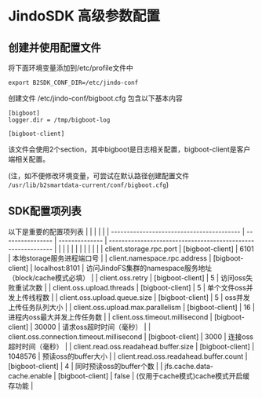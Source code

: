 # JindoSDK 高级参数配置

## 创建并使用配置文件

将下面环境变量添加到/etc/profile文件中
```
export B2SDK_CONF_DIR=/etc/jindo-conf
```
创建文件 /etc/jindo-conf/bigboot.cfg  包含以下基本内容
```
[bigboot]
logger.dir = /tmp/bigboot-log

[bigboot-client]
```

该文件会使用2个section，其中bigboot是日志相关配置，bigboot-client是客户端相关配置。

(注，如不便修改环境变量，可尝试在默认路径创建配置文件 `/usr/lib/b2smartdata-current/conf/bigboot.cfg`)

## SDK配置项列表

以下是重要的配置项列表
|                                           |                  |                |                                                              |
| ----------------------------------------- | ---------------- | -------------- | ------------------------------------------------------------ |
|                                           |                  |                |                                                              |
|                                           |                  |                |                                                              |
| client.storage.rpc.port                   | [bigboot-client] | 6101           | 本地storage服务进程端口号                                    |
| client.namespace.rpc.address              | [bigboot-client] | localhost:8101 | 访问JindoFS集群的namespace服务地址<br />（block/cache模式必填） |
| client.oss.retry                          | [bigboot-client] | 5              | 访问oss失败重试次数                                          |
| client.oss.upload.threads                 | [bigboot-client] | 5              | 单个文件oss并发上传线程数                                    |
| client.oss.upload.queue.size              | [bigboot-client] | 5              | oss并发上传任务队列大小                                      |
| client.oss.upload.max.parallelism         | [bigboot-client] | 16             | 进程内oss最大并发上传任务数                                  |
| client.oss.timeout.millisecond            | [bigboot-client] | 30000          | 请求oss超时时间（毫秒）                                      |
| client.oss.connection.timeout.millisecond | [bigboot-client] | 3000           | 连接oss超时时间（毫秒）                                      |
| client.read.oss.readahead.buffer.size     | [bigboot-client] | 1048576        | 预读oss的buffer大小                                          |
| client.read.oss.readahead.buffer.count    | [bigboot-client] | 4              | 同时预读oss的buffer个数                                      |
| jfs.cache.data-cache.enable               | [bigboot-client] | false          | (仅用于cache模式)cache模式开启缓存功能                       |
